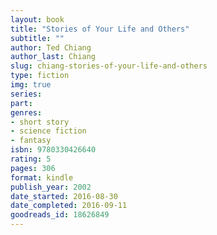 ```yaml
---
layout: book
title: "Stories of Your Life and Others"
subtitle: ""
author: Ted Chiang
author_last: Chiang
slug: chiang-stories-of-your-life-and-others
type: fiction
img: true
series: 
part: 
genres:
- short story
- science fiction
- fantasy
isbn: 9780330426640
rating: 5
pages: 306
format: kindle
publish_year: 2002
date_started: 2016-08-30
date_completed: 2016-09-11
goodreads_id: 18626849
---
```

